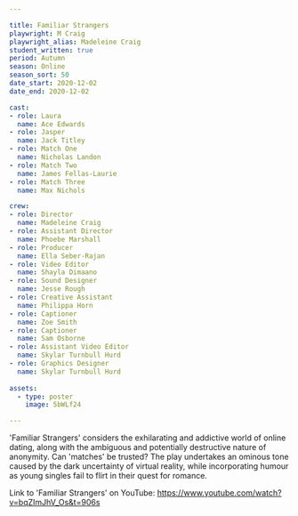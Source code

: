 ```yaml
---

title: Familiar Strangers
playwright: M Craig
playwright_alias: Madeleine Craig
student_written: true
period: Autumn
season: Online
season_sort: 50
date_start: 2020-12-02
date_end: 2020-12-02

cast:
- role: Laura
  name: Ace Edwards
- role: Jasper
  name: Jack Titley
- role: Match One
  name: Nicholas Landon
- role: Match Two
  name: James Fellas-Laurie
- role: Match Three
  name: Max Nichols

crew: 
- role: Director
  name: Madeleine Craig
- role: Assistant Director 
  name: Phoebe Marshall
- role: Producer
  name: Ella Seber-Rajan
- role: Video Editor
  name: Shayla Dimaano
- role: Sound Designer
  name: Jesse Rough
- role: Creative Assistant
  name: Philippa Horn
- role: Captioner
  name: Zoe Smith
- role: Captioner
  name: Sam Osborne
- role: Assistant Video Editor
  name: Skylar Turnbull Hurd
- role: Graphics Designer
  name: Skylar Turnbull Hurd
  
assets:
  - type: poster
    image: 5bWLf24

---
```


'Familiar Strangers' considers the exhilarating and addictive world of online dating, along with the ambiguous and potentially destructive nature of anonymity. Can 'matches' be trusted? The play undertakes an ominous tone caused by the dark uncertainty of virtual reality, while incorporating humour as young singles fail to flirt in their quest for romance.

Link to 'Familiar Strangers' on YouTube: https://www.youtube.com/watch?v=bqZImJhV_Os&t=906s

